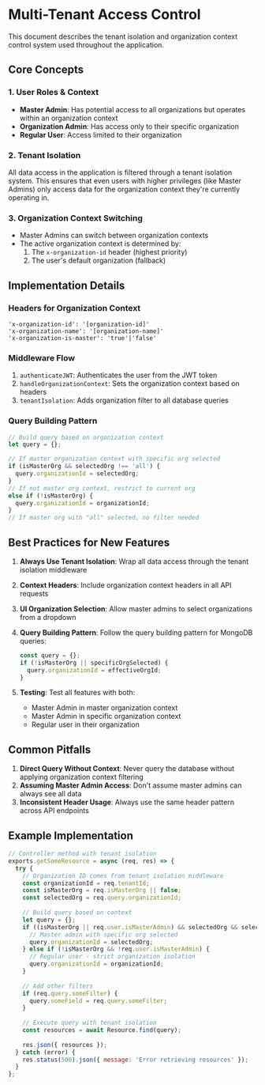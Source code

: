 # Multi-Tenant Access Control

This document describes the tenant isolation and organization context control system used throughout the application.

## Core Concepts

### 1. User Roles & Context

- **Master Admin**: Has potential access to all organizations but operates within an organization context
- **Organization Admin**: Has access only to their specific organization
- **Regular User**: Access limited to their organization

### 2. Tenant Isolation

All data access in the application is filtered through a tenant isolation system. This ensures that even users with higher privileges (like Master Admins) only access data for the organization context they're currently operating in.

### 3. Organization Context Switching

- Master Admins can switch between organization contexts
- The active organization context is determined by:
  1. The `x-organization-id` header (highest priority)
  2. The user's default organization (fallback)

## Implementation Details

### Headers for Organization Context

```
'x-organization-id': '[organization-id]'
'x-organization-name': '[organization-name]'
'x-organization-is-master': 'true'|'false'
```

### Middleware Flow

1. `authenticateJWT`: Authenticates the user from the JWT token
2. `handleOrganizationContext`: Sets the organization context based on headers
3. `tenantIsolation`: Adds organization filter to all database queries

### Query Building Pattern

```javascript
// Build query based on organization context
let query = {};

// If master organization context with specific org selected
if (isMasterOrg && selectedOrg !== 'all') {
  query.organizationId = selectedOrg;
}
// If not master org context, restrict to current org
else if (!isMasterOrg) {
  query.organizationId = organizationId;
}
// If master org with "all" selected, no filter needed
```

## Best Practices for New Features

1. **Always Use Tenant Isolation**: Wrap all data access through the tenant isolation middleware
   
2. **Context Headers**: Include organization context headers in all API requests
   
3. **UI Organization Selection**: Allow master admins to select organizations from a dropdown
   
4. **Query Building Pattern**: Follow the query building pattern for MongoDB queries:
   ```javascript
   const query = {};
   if (!isMasterOrg || specificOrgSelected) {
     query.organizationId = effectiveOrgId;
   }
   ```

5. **Testing**: Test all features with both:
   - Master Admin in master organization context
   - Master Admin in specific organization context
   - Regular user in their organization

## Common Pitfalls

1. **Direct Query Without Context**: Never query the database without applying organization context filtering
2. **Assuming Master Admin Access**: Don't assume master admins can always see all data
3. **Inconsistent Header Usage**: Always use the same header pattern across API endpoints

## Example Implementation

```javascript
// Controller method with tenant isolation
exports.getSomeResource = async (req, res) => {
  try {
    // Organization ID comes from tenant isolation middleware
    const organizationId = req.tenantId;
    const isMasterOrg = req.isMasterOrg || false;
    const selectedOrg = req.query.organizationId;
    
    // Build query based on context
    let query = {};
    if ((isMasterOrg || req.user.isMasterAdmin) && selectedOrg && selectedOrg !== 'all') {
      // Master admin with specific org selected
      query.organizationId = selectedOrg;
    } else if (!isMasterOrg && !req.user.isMasterAdmin) {
      // Regular user - strict organization isolation
      query.organizationId = organizationId;
    }
    
    // Add other filters
    if (req.query.someFilter) {
      query.someField = req.query.someFilter;
    }
    
    // Execute query with tenant isolation
    const resources = await Resource.find(query);
    
    res.json({ resources });
  } catch (error) {
    res.status(500).json({ message: 'Error retrieving resources' });
  }
};
``` 